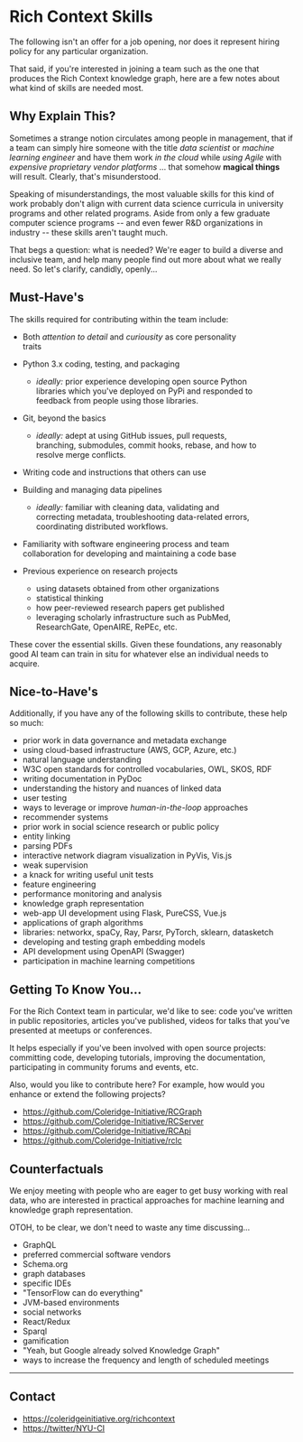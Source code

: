 # Rich Context Skills

The following isn't an offer for a job opening, nor does it represent
hiring policy for any particular organization.

That said, if you're interested in joining a team such as the one that
produces the Rich Context knowledge graph, here are a few notes about
what kind of skills are needed most.


## Why Explain This?

Sometimes a strange notion circulates among people in management, that
if a team can simply hire someone with the title *data scientist* or
*machine learning engineer* and have them work *in the cloud* while
*using Agile* with *expensive proprietary vendor platforms* ... that
somehow **magical things** will result. Clearly, that's misunderstood.

Speaking of misunderstandings, the most valuable skills for this kind
of work probably don't align with current data science curricula in
university programs and other related programs. Aside from only a few
graduate computer science programs -- and even fewer R&D organizations
in industry -- these skills aren't taught much.

That begs a question: what is needed? We're eager to build a diverse
and inclusive team, and help many people find out more about what we
really need. So let's clarify, candidly, openly...


## Must-Have's

The skills required for contributing within the team include:

- Both *attention to detail* and *curiousity* as core personality  
  traits

- Python 3.x coding, testing, and packaging

  - *ideally:* prior experience developing open source Python  
    libraries which you've deployed on PyPi and responded to  
    feedback from people using those libraries.

- Git, beyond the basics

  - *ideally:* adept at using GitHub issues, pull requests,  
    branching, submodules, commit hooks, rebase, and how to  
    resolve merge conflicts.
 
- Writing code and instructions that others can use

- Building and managing data pipelines

  - *ideally:* familiar with cleaning data, validating and  
    correcting metadata, troubleshooting data-related errors,  
    coordinating distributed workflows.

- Familiarity with software engineering process and team  
  collaboration for developing and maintaining a code base

- Previous experience on research projects

  + using datasets obtained from other organizations
  + statistical thinking
  + how peer-reviewed research papers get published
  + leveraging scholarly infrastructure such as PubMed,  
    ResearchGate, OpenAIRE, RePEc, etc.

These cover the essential skills. Given these foundations, any
reasonably good AI team can train in situ for whatever else an
individual needs to acquire.


## Nice-to-Have's

Additionally, if you have any of the following skills to contribute,
these help so much:

 - prior work in data governance and metadata exchange
 - using cloud-based infrastructure (AWS, GCP, Azure, etc.)
 - natural language understanding
 - W3C open standards for controlled vocabularies, OWL, SKOS, RDF
 - writing documentation in PyDoc
 - understanding the history and nuances of linked data
 - user testing
 - ways to leverage or improve *human-in-the-loop* approaches
 - recommender systems
 - prior work in social science research or public policy
 - entity linking
 - parsing PDFs
 - interactive network diagram visualization in PyVis, Vis.js
 - weak supervision
 - a knack for writing useful unit tests
 - feature engineering
 - performance monitoring and analysis
 - knowledge graph representation
 - web-app UI development using Flask, PureCSS, Vue.js
 - applications of graph algorithms
 - libraries: networkx, spaCy, Ray, Parsr, PyTorch, sklearn, datasketch
 - developing and testing graph embedding models
 - API development using OpenAPI (Swagger)
 - participation in machine learning competitions


## Getting To Know You...

For the Rich Context team in particular, we'd like to see: code you've
written in public repositories, articles you've published, videos for
talks that you've presented at meetups or conferences.

It helps especially if you've been involved with open source projects:
committing code, developing tutorials, improving the documentation,
participating in community forums and events, etc.

Also, would you like to contribute here? For example, how would you
enhance or extend the following projects?

  - <https://github.com/Coleridge-Initiative/RCGraph>
  - <https://github.com/Coleridge-Initiative/RCServer>
  - <https://github.com/Coleridge-Initiative/RCApi>
  - <https://github.com/Coleridge-Initiative/rclc>

 
## Counterfactuals

We enjoy meeting with people who are eager to get busy working with
real data, who are interested in practical approaches for machine
learning and knowledge graph representation.

OTOH, to be clear, we don't need to waste any time discussing...

  - GraphQL
  - preferred commercial software vendors
  - Schema.org
  - graph databases
  - specific IDEs
  - "TensorFlow can do everything"
  - JVM-based environments
  - social networks
  - React/Redux
  - Sparql
  - gamification
  - "Yeah, but Google already solved Knowledge Graph"
  - ways to increase the frequency and length of scheduled meetings

---

## Contact

 - <https://coleridgeinitiative.org/richcontext>
 - <https://twitter/NYU-CI>
